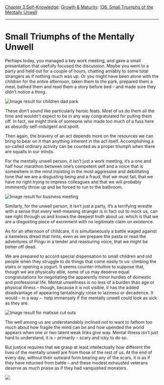 [Chapter 3.Self-Knowledge](https://www.theschooloflife.com/thebookoflife/category/self-knowledge/): [Growth & Maturity](https://www.theschooloflife.com/thebookoflife/category/self-knowledge/growth-maturity/): [136. Small Triumphs of the Mentally Unwell](https://www.theschooloflife.com/thebookoflife/small-triumphs-of-the-mentally-unwell/)

* * *

# Small Triumphs of the Mentally Unwell

Perhaps today, you managed a key work meeting, and gave a small presentation that usefully focused the discussion. Maybe you went to a party and held out for a couple of hours, chatting amiably to some total strangers as if nothing much was up. Or you might have been alone with the children for the entire afternoon, taken them to the park, prepared them a meal, bathed them and read them a story before bed – and made sure they didn’t notice a thing.

![Image result for children dad park](http://www.freerangekids.com/wp-content/uploads/2013/05/kids-in-park.jpg)

These don’t sound like particularly heroic feats. Most of us do them all the time and wouldn’t expect to be in any way congratulated for pulling them off. In fact, we might think of someone who made too much of a fuss here as absurdly self-indulgent and spoilt.

Then again, the bravery of an act depends more on the resources we can bring to bear on it than anything inherent in the act itself. Accomplishing a so-called ordinary activity can be counted as a proper triumph when there are squalls in our minds.&nbsp;

For the mentally unwell person, it isn’t just a work meeting, it’s a one and half hour marathon between one’s competent self and a voice that is somewhere in the mind insisting in the most aggressive and debilitating tone that we are a disgusting being and a fraud, that we must fail, that we have no right trying to impress colleagues and that we will probably imminently throw up and be forced to run to the bathroom.

![Image result for business meeting](http://dianegottsman.com/wp-content/uploads/2017/03/Business-Meeting-and-Conference-Etiquette.jpg)

Similarly, for the unwell person, it isn’t just a party, it’s a terrifying wrestle with a sense that every well-meaning stranger is in fact out to mock us, can see right through us and knows the deepest truth about us: which is that we are a disgusting piece of excrement with no legitimate claim on existence.

As for an afternoon of childcare, it is simultaneously a battle waged against a nameless dread that hints, even as we prepare the pasta or read the adventures of Pingu in a tender and reassuring voice, that we might be better off dead.

We are prepared to accord special dispensation to small children and old people when they struggle to do things that come easily to us: climbing the stairs or opening a yogurt. It seems counter-intuitive to suppose that, though we are physically able, some of us may deserve equal congratulations for negotiating the apparently minor hurdles of domestic and professional life. Mental unwellness is no less of a burden than age or physical illness – though, because it is not visible, it has the added disadvantage of appearing tantalisingly close to laziness or decadence. It would – in a way – &nbsp;help immensely if the mentally unwell could look as sick as they are.

![Image result for matisse cut outs](http://www.tate.org.uk/sites/default/files/styles/width-600/public/images/matissethesnail1953.jpg)

The well among us are understandably inclined not to want to fathom too much about how fragile the mind can be and how upended the world appears when one or two latent weak links give way. Mental illness isn’t just hard to understand, it is – primarily – scary and icky to do so.

But justice requires that we grasp at least intellectually how different the lives of the mentally unwell are from those of the rest of us. At the end of every day, without their outward form bearing any of the scars, it is as if they have returned from battle – and these modest exhausted veterans deserve as much praise as if they had vanquished monsters.

[![](https://img.youtube.com/vi/q5nFEn_MXng/0.jpg)](https://www.youtube.com/embed/q5nFEn_MXng '')
